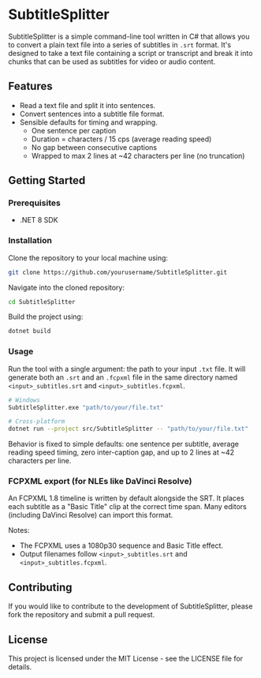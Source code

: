 # SubtitleSplitter

SubtitleSplitter is a simple command-line tool written in C# that allows you to convert a plain text file into a series of subtitles in `.srt` format. It's designed to take a text file containing a script or transcript and break it into chunks that can be used as subtitles for video or audio content.

## Features

- Read a text file and split it into sentences.
- Convert sentences into a subtitle file format.
- Sensible defaults for timing and wrapping.
  - One sentence per caption
  - Duration = characters / 15 cps (average reading speed)
  - No gap between consecutive captions
  - Wrapped to max 2 lines at ~42 characters per line (no truncation)

## Getting Started

### Prerequisites

- .NET 8 SDK

### Installation

Clone the repository to your local machine using:

```bash
git clone https://github.com/yourusername/SubtitleSplitter.git
```

Navigate into the cloned repository:

```bash
cd SubtitleSplitter
```

Build the project using:

```bash
dotnet build
```

### Usage

Run the tool with a single argument: the path to your input `.txt` file. It will generate both an `.srt` and an `.fcpxml` file in the same directory named `<input>_subtitles.srt` and `<input>_subtitles.fcpxml`.

```bash
# Windows
SubtitleSplitter.exe "path/to/your/file.txt"

# Cross-platform
dotnet run --project src/SubtitleSplitter -- "path/to/your/file.txt"
```

Behavior is fixed to simple defaults: one sentence per subtitle, average reading speed timing, zero inter-caption gap, and up to 2 lines at ~42 characters per line.

### FCPXML export (for NLEs like DaVinci Resolve)

An FCPXML 1.8 timeline is written by default alongside the SRT. It places each subtitle as a "Basic Title" clip at the correct time span. Many editors (including DaVinci Resolve) can import this format.

Notes:
- The FCPXML uses a 1080p30 sequence and Basic Title effect.
- Output filenames follow `<input>_subtitles.srt` and `<input>_subtitles.fcpxml`.

## Contributing

If you would like to contribute to the development of SubtitleSplitter, please fork the repository and submit a pull request.

## License

This project is licensed under the MIT License - see the LICENSE file for details.

